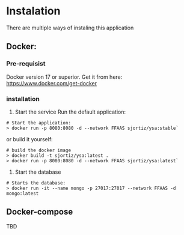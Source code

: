 # Instalation

There are multiple ways of instaling this application

## Docker:

### Pre-requisist

Docker version 17 or superior.
Get it from here: https://www.docker.com/get-docker

### installation

1. Start the service
Run the default application:

```
# Start the application:
> docker run -p 8080:8080 -d --network FFAAS sjortiz/ysa:stable`
```
or build it yourself:
```
# build the docker image
> docker build -t sjortiz/ysa:latest .
> docker run -p 8080:8080 -d --network FFAAS sjortiz/ysa:latest`
```

1. Start the database
```
# Starts the database:
> docker run -it --name mongo -p 27017:27017 --network FFAAS -d  mongo:latest
```

## Docker-compose
TBD
